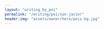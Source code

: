 ```yaml
---
layout: "writing_by_poi"
permalink: "/writing/poi/san-javier"
header-img: "assets/owner/hero/pois-bg.jpg"
---
```

